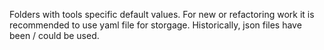 Folders with tools specific default values.
For new or refactoring work it is recommended to use yaml file for storgage.
Historically, json files have been / could be used.